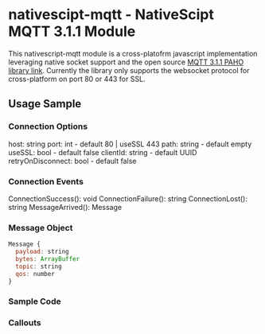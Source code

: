 # nativescipt-mqtt - NativeScipt MQTT 3.1.1 Module

This nativescript-mqtt module is a cross-platofrm javascript implementation leveraging native socket support and the open source [MQTT 3.1.1 PAHO library link](http://www.eclipse.org/paho). Currently the library only supports the websocket protocol for cross-platform on port 80 or 443 for SSL.

## Usage Sample
### Connection Options
  host: string
  port: int - default 80 | useSSL 443
  path: string - default empty
  useSSL: bool - default false
  clientId: string - default UUID
  retryOnDisconnect: bool - default false

### Connection Events
ConnectionSuccess(): void
ConnectionFailure(): string
ConnectionLost(): string
MessageArrived(): Message

### Message Object
```javascript
Message {
  payload: string
  bytes: ArrayBuffer
  topic: string
  qos: number
}
```
### Sample Code

### Callouts
